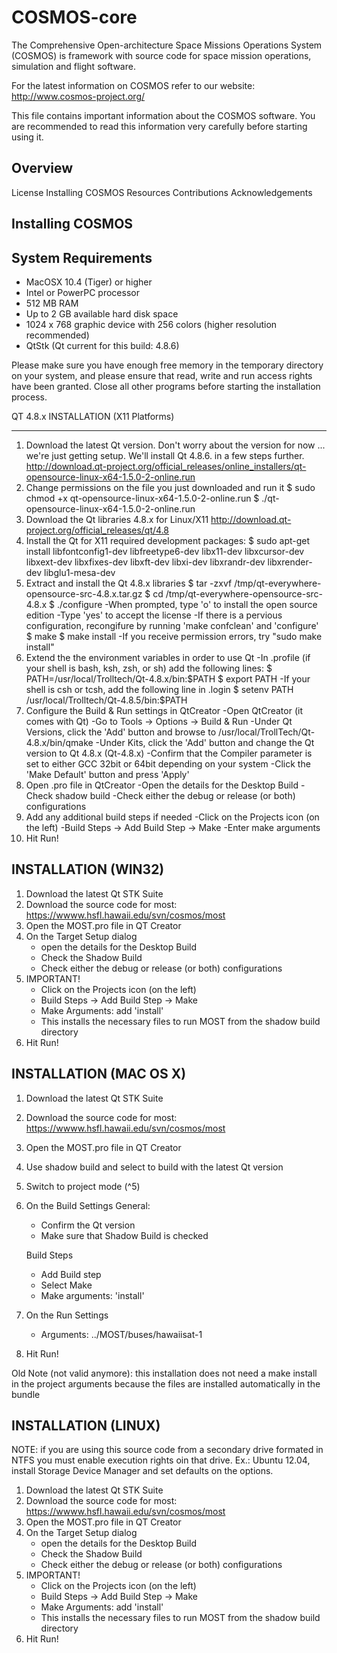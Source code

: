 
COSMOS-core
===========

The Comprehensive Open-architecture Space Missions Operations System (COSMOS)
is framework with source code for space mission operations, simulation and 
flight software.

For the latest information on COSMOS refer to our website:
http://www.cosmos-project.org/

This file contains important information about the COSMOS software. 
You are recommended to read this information very carefully before 
starting using it.

Overview
--------
  License
  Installing
  COSMOS Resources
  Contributions
  Acknowledgements
 

Installing COSMOS
----------------------------------------------------------------------


System Requirements
----------------------------------------------------------------------

* MacOSX 10.4 (Tiger) or higher
* Intel or PowerPC processor
* 512 MB RAM
* Up to 2 GB available hard disk space
* 1024 x 768 graphic device with 256 colors (higher resolution 
recommended)
* QtStk (Qt current for this build: 4.8.6)

Please make sure you have enough free memory in the temporary directory 
on your system, and please ensure that read, write and run access 
rights have been granted. Close all other programs before starting the 
installation process.

QT 4.8.x INSTALLATION (X11 Platforms)
________________________________________

1. Download the latest Qt version. Don't worry about the version for now ... we're just getting setup. We'll install Qt 4.8.6. in a few steps further.
	http://download.qt-project.org/official_releases/online_installers/qt-opensource-linux-x64-1.5.0-2-online.run
2. Change permissions on the file you just downloaded and run it
	$ sudo chmod +x qt-opensource-linux-x64-1.5.0-2-online.run
	$ ./qt-opensource-linux-x64-1.5.0-2-online.run
3. Download the Qt libraries 4.8.x for Linux/X11
	http://download.qt-project.org/official_releases/qt/4.8
4. Install the Qt for X11 required development packages:
	$ sudo apt-get install libfontconfig1-dev libfreetype6-dev libx11-dev libxcursor-dev libxext-dev libxfixes-dev libxft-dev libxi-dev libxrandr-dev libxrender-dev libglu1-mesa-dev
5. Extract and install the Qt 4.8.x libraries
	$ tar -zxvf /tmp/qt-everywhere-opensource-src-4.8.x.tar.gz
	$ cd  /tmp/qt-everywhere-opensource-src-4.8.x
	$ ./configure
		-When prompted, type 'o' to install the open source edition
		-Type 'yes' to accept the license
		-If there is a pervious configuration, recongifure by running 'make confclean' and 'configure'
	$ make
	$ make install
		-If you receive permission errors, try "sudo make install"
6.  Extend the the environment variables in order to use Qt
	-In .profile (if your shell is bash, ksh, zsh, or sh) add the following lines:
		$ PATH=/usr/local/Trolltech/Qt-4.8.x/bin:$PATH
		$ export PATH
	-If your shell is csh or tcsh, add the following line in .login
		$ setenv PATH /usr/local/Trolltech/Qt-4.8.5/bin:$PATH
7. Configure the Build & Run settings in QtCreator
	-Open QtCreator (it comes with Qt)
	-Go to Tools -> Options -> Build & Run
	-Under Qt Versions, click the 'Add' button and browse to /usr/local/TrollTech/Qt-4.8.x/bin/qmake
	-Under Kits, click the 'Add' button and change the Qt version to Qt 4.8.x (Qt-4.8.x)
	-Confirm that the Compiler parameter is set to either GCC 32bit or 64bit depending on your system
	-Click the 'Make Default' button and press 'Apply'
8. Open .pro file in QtCreator
	-Open the details for the Desktop Build
	-Check shadow build
	-Check either the debug or release (or both) configurations
9. Add any additional build steps if needed
	-Click on the Projects icon (on the left)
	-Build Steps -> Add Build Step -> Make
	-Enter make arguments
10. Hit Run!

INSTALLATION (WIN32)
----------------------------------------------------------------------

1) Download the latest Qt STK Suite 
2) Download the source code for most: 
	https://wwww.hsfl.hawaii.edu/svn/cosmos/most 
3) Open the MOST.pro file in QT Creator
4) On the Target Setup dialog
	- open the details for the Desktop Build
	- Check the Shadow Build
	- Check either the debug or release (or both) configurations
5) IMPORTANT! 
	- Click on the Projects icon (on the left)
	- Build Steps -> Add Build Step -> Make
	- Make Arguments: add 'install'
	- This installs the necessary files to run MOST from the shadow 
	build directory
5) Hit Run!


INSTALLATION (MAC OS X)
----------------------------------------------------------------------

1) Download the latest Qt STK Suite 
2) Download the source code for most: 
	https://wwww.hsfl.hawaii.edu/svn/cosmos/most 
3) Open the MOST.pro file in QT Creator
4) Use shadow build and select to build with the latest Qt version 
4) Switch to project mode (^5)
4) On the Build Settings
	General:
	- Confirm the Qt version
	- Make sure that Shadow Build is checked

	Build Steps
	- Add Build step
	- Select Make
	- Make arguments: 'install'
5) On the Run Settings
	- Arguments: ../MOST/buses/hawaiisat-1
6) Hit Run!

Old Note (not valid anymore): this installation does not need a 
make install in the project arguments because the 
files are installed automatically in the bundle


INSTALLATION (LINUX)
----------------------------------------------------------------------

NOTE: if you are using this source code from a secondary drive formated in NTFS you must enable execution rights oin that drive. Ex.: Ubuntu 12.04, install Storage Device Manager and set defaults on the options.

1) Download the latest Qt STK Suite 
2) Download the source code for most: https://wwww.hsfl.hawaii.edu/svn/cosmos/most 
3) Open the MOST.pro file in QT Creator
4) On the Target Setup dialog
	- open the details for the Desktop Build
	- Check the Shadow Build
	- Check either the debug or release (or both) configurations
5) IMPORTANT! 
	- Click on the Projects icon (on the left)
	- Build Steps -> Add Build Step -> Make
	- Make Arguments: add 'install'
	- This installs the necessary files to run MOST from the shadow build directory
5) Hit Run!